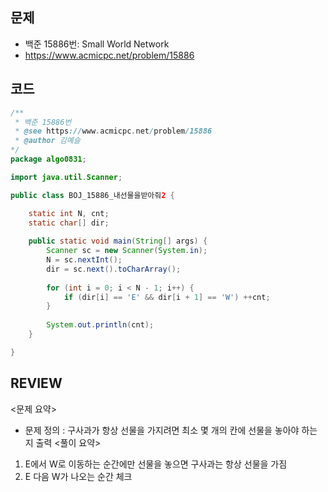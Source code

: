 ## 문제
* 백준 15886번: Small World Network
* https://www.acmicpc.net/problem/15886

## 코드
~~~java
/**
 * 백준 15886번
 * @see https://www.acmicpc.net/problem/15886
 * @author 김예슬
*/
package algo0831;

import java.util.Scanner;

public class BOJ_15886_내선물을받아줘2 {

	static int N, cnt;
	static char[] dir;
	
	public static void main(String[] args) {
		Scanner sc = new Scanner(System.in);
		N = sc.nextInt();
		dir = sc.next().toCharArray();
		
		for (int i = 0; i < N - 1; i++) {
			if (dir[i] == 'E' && dir[i + 1] == 'W') ++cnt;
		}
		
		System.out.println(cnt);
	}

}

~~~

## REVIEW
 <문제 요약>
 * 문제 정의 : 구사과가 항상 선물을 가지려면 최소 몇 개의 칸에 선물을 놓아야 하는지 출력
 <풀이 요약>
 1. E에서 W로 이동하는 순간에만 선물을 놓으면 구사과는 항상 선물을 가짐
 2. E 다음 W가 나오는 순간 체크